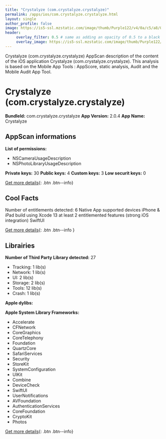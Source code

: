 ```yaml
---
title: "Crystalyze (com.crystalyze.crystalyze)"
permalink: /apps/ios/com.crystalyze.crystalyze.html
layout: single
author_profile: false
image: https://is5-ssl.mzstatic.com/image/thumb/Purple122/v4/0a/c5/a8/0ac5a8d4-69ee-655f-a123-df0358b3b261/AppIcon-1x_U007emarketing-0-7-0-85-220.png/512x512bb.jpg
header: 
     overlay_filter: 0.5 # same as adding an opacity of 0.5 to a black background
     overlay_image: https://is5-ssl.mzstatic.com/image/thumb/Purple122/v4/0a/c5/a8/0ac5a8d4-69ee-655f-a123-df0358b3b261/AppIcon-1x_U007emarketing-0-7-0-85-220.png/512x512bb.jpg
---
```

Crystalyze (com.crystalyze.crystalyze) AppScan description of the content of the iOS application Crystalyze (com.crystalyze.crystalyze). This analysis is based on the Mobile App Tools : AppScore, static analysis, Audit and the Mobile Audit App Tool.

# Crystalyze (com.crystalyze.crystalyze)

**BundleId:** com.crystalyze.crystalyze
**App Version:** 2.0.4
**App Name:** Crystalyze


## AppScan informations 

**List of permissions:** 
- NSCameraUsageDescription
- NSPhotoLibraryUsageDescription
  
  
**Private keys:** 30
**Public keys:** 4
**Custom keys:** 3
**Low securit keys:** 0
  
[Get more details](/pricing.html){: .btn .btn--info}

## Cool Facts

Number of entitlements detected: 6
Native App
supported devices iPhone & iPad
build using Xcode 13
at least 2 entitlemented features (strong iOS integration)
SwiftUI
  
[Get more details](/pricing.html){: .btn .btn--info }

## Librairies 
**Number of Third Party Library detected:** 27
- Tracking: 1 lib(s)
- Network: 1 lib(s)
- UI: 2 lib(s)
- Storage: 2 lib(s)
- Tools: 12 lib(s)
- Crash: 1 lib(s)


**Apple dylibs:**


**Apple System Library Frameworks:**
- Accelerate
- CFNetwork
- CoreGraphics
- CoreTelephony
- Foundation
- QuartzCore
- SafariServices
- Security
- StoreKit
- SystemConfiguration
- UIKit
- Combine
- DeviceCheck
- SwiftUI
- UserNotifications
- AVFoundation
- AuthenticationServices
- CoreFoundation
- CryptoKit
- Photos


  
[Get more details](/pricing.html){: .btn .btn--info}

